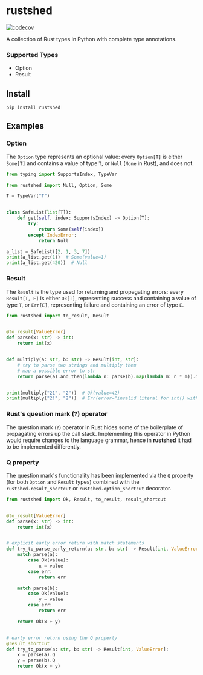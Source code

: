 # rustshed

[![codecov](https://codecov.io/gh/pawelrubin/rustshed/branch/main/graph/badge.svg?token=LV5XXHDSF5)](https://codecov.io/gh/pawelrubin/rustshed)

A collection of Rust types in Python with complete type annotations.

### Supported Types

- Option
- Result

## Install

```shell
pip install rustshed
```


## Examples

### Option

The `Option` type represents an optional value: every `Option[T]` is either `Some[T]` and contains a value of type `T`, or `Null` (`None` in Rust), and does not.

```Python
from typing import SupportsIndex, TypeVar

from rustshed import Null, Option, Some

T = TypeVar("T")


class SafeList(list[T]):
    def get(self, index: SupportsIndex) -> Option[T]:
        try:
            return Some(self[index])
        except IndexError:
            return Null

a_list = SafeList([2, 1, 3, 7])
print(a_list.get(1))  # Some(value=1)
print(a_list.get(420))  # Null
```

### Result

The `Result` is the type used for returning and propagating errors: every `Result[T, E]` is either `Ok[T]`, representing success and containing a value of type `T`, or `Err[E]`, representing failure and containing an error of type `E`.

```python
from rustshed import to_result, Result


@to_result[ValueError]
def parse(x: str) -> int:
    return int(x)


def multiply(a: str, b: str) -> Result[int, str]:
    # try to parse two strings and multiply them
    # map a possible error to str
    return parse(a).and_then(lambda n: parse(b).map(lambda m: n * m)).map_err(str)


print(multiply("21", "2"))  # Ok(value=42)
print(multiply("2!", "2"))  # Err(error="invalid literal for int() with base 10: '2!'")
```

### Rust's question mark (?) operator

The question mark (`?`) operator in Rust hides some of the boilerplate of propagating errors up the call stack. Implementing this operator in Python would require changes to the language grammar, hence in **rustshed** it had to be implemented differently.

### Q property

The question mark's functionality has been implemented via the `Q` property (for both `Option` and `Result` types) combined with the `rustshed.result_shortcut` or `rustshed.option_shortcut` decorator.


```python
from rustshed import Ok, Result, to_result, result_shortcut


@to_result[ValueError]
def parse(x: str) -> int:
    return int(x)


# explicit early error return with match statements
def try_to_parse_early_return(a: str, b: str) -> Result[int, ValueError]:
    match parse(a):
        case Ok(value):
            x = value
        case err:
            return err

    match parse(b):
        case Ok(value):
            y = value
        case err:
            return err

    return Ok(x + y)


# early error return using the Q property
@result_shortcut
def try_to_parse(a: str, b: str) -> Result[int, ValueError]:
    x = parse(a).Q
    y = parse(b).Q
    return Ok(x + y)

```
